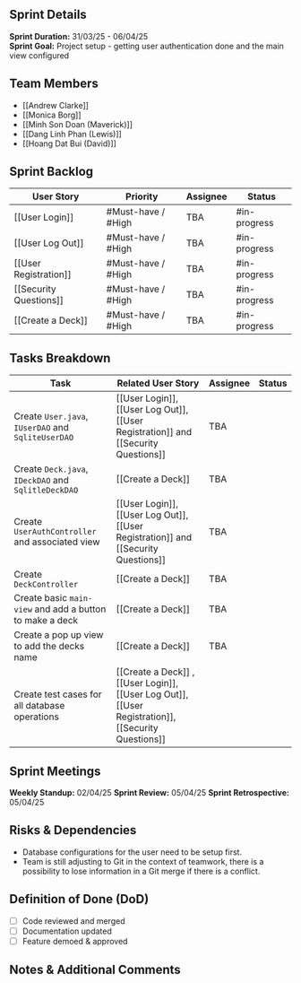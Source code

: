  

## Sprint Details
**Sprint Duration:** 31/03/25 - 06/04/25  
**Sprint Goal:** Project setup - getting user authentication done and the main view configured  

## Team Members
- [[Andrew Clarke]]
- [[Monica Borg]]
- [[Minh Son Doan (Maverick)]]
- [[Dang Linh Phan (Lewis)]]
- [[Hoang Dat Bui (David)]]
## Sprint Backlog
| User Story             | Priority           | Assignee | Status       |
| ---------------------- | ------------------ | -------- | ------------ |
| [[User Login]]         | #Must-have / #High | TBA      | #in-progress |
| [[User Log Out]]       | #Must-have / #High | TBA      | #in-progress |
| [[User Registration]]  | #Must-have / #High | TBA      | #in-progress |
| [[Security Questions]] | #Must-have / #High | TBA      | #in-progress |
| [[Create a Deck]]      | #Must-have / #High | TBA      | #in-progress |


## Tasks Breakdown
| Task                                                     | Related User Story                                                                                  | Assignee | Status |
| -------------------------------------------------------- | --------------------------------------------------------------------------------------------------- | -------- | ------ |
| Create `User.java`, `IUserDAO` and `SqliteUserDAO`       | [[User Login]], [[User Log Out]], [[User Registration]]  and [[Security Questions]]                 | TBA      |        |
| Create `Deck.java`, `IDeckDAO` and `SqlitleDeckDAO`      | [[Create a Deck]]                                                                                   | TBA      |        |
| Create `UserAuthController` and associated view          | [[User Login]], [[User Log Out]], [[User Registration]]  and [[Security Questions]]                 | TBA      |        |
| Create `DeckController`                                  | [[Create a Deck]]                                                                                   | TBA      |        |
| Create basic `main-view` and add a button to make a deck | [[Create a Deck]]                                                                                   | TBA      |        |
| Create a pop up view to add the decks name               | [[Create a Deck]]                                                                                   | TBA      |        |
| Create test cases for all database operations            | [[Create a Deck]] , [[User Login]], [[User Log Out]], [[User Registration]], [[Security Questions]] |          |        |

## Sprint Meetings 
**Weekly Standup:** 02/04/25 
**Sprint Review:** 05/04/25
**Sprint Retrospective:** 05/04/25 

## Risks & Dependencies
-  Database configurations for the user need to be setup first.
-  Team is still adjusting to Git in the context of teamwork, there is a possibility to lose information in a Git merge if there is a conflict.

## Definition of Done (DoD)
- [ ] Code reviewed and merged
- [ ] Documentation updated
- [ ] Feature demoed & approved

## Notes & Additional Comments